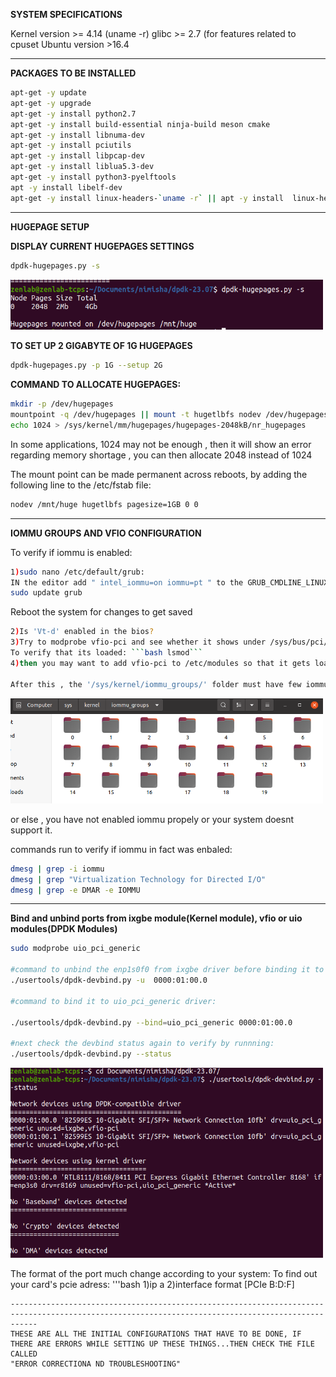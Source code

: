 **SYSTEM SPECIFICATIONS**

Kernel version >= 4.14 (uname -r)
glibc >= 2.7 (for features related to cpuset
Ubuntu version >16.4

-----------------------------------------------------------------------------------------------------------------

**PACKAGES TO BE INSTALLED**

```bash
apt-get -y update
apt-get -y upgrade
apt-get -y install python2.7
apt-get -y install build-essential ninja-build meson cmake
apt-get -y install libnuma-dev
apt-get -y install pciutils
apt-get -y install libpcap-dev
apt-get -y install liblua5.3-dev
apt-get -y install python3-pyelftools
apt -y install libelf-dev
apt-get -y install linux-headers-`uname -r` || apt -y install  linux-headers-generic
```

--------------------------------------------------------------------------------------------------------------------------
**HUGEPAGE SETUP**

**DISPLAY CURRENT HUGEPAGES SETTINGS**
```bash
dpdk-hugepages.py -s
```
<img src="Media/hugepages.png" width=500> 

**TO SET UP 2 GIGABYTE OF 1G HUGEPAGES**
```bash
dpdk-hugepages.py -p 1G --setup 2G
```

**COMMAND TO ALLOCATE HUGEPAGES:**
```bash
mkdir -p /dev/hugepages
mountpoint -q /dev/hugepages || mount -t hugetlbfs nodev /dev/hugepages
echo 1024 > /sys/kernel/mm/hugepages/hugepages-2048kB/nr_hugepages
```

In some applications, 1024 may not be enough , then it will show an error regarding memory shortage , you can then allocate 2048 instead of 1024

The mount point can be made permanent across reboots, by adding the following line to the /etc/fstab file:
```bash
nodev /mnt/huge hugetlbfs pagesize=1GB 0 0
```
--------------------------------------------------------------------------------------------------------------------------------
**IOMMU GROUPS AND VFIO CONFIGURATION**

To verify if iommu is enabled:
```bash
1)sudo nano /etc/default/grub:
IN the editor add " intel_iommu=on iommu=pt " to the GRUB_CMDLINE_LINUX_DEFAULT field
sudo update grub
```
Reboot the system for changes to get saved

```bash
2)Is 'Vt-d' enabled in the bios?
3)Try to modprobe vfio-pci and see whether it shows under /sys/bus/pci/drivers/.
To verify that its loaded: ```bash lsmod```
4)then you may want to add vfio-pci to /etc/modules so that it gets loaded automatically on boot.

After this , the '/sys/kernel/iommu_groups/' folder must have few iommu groups 
```
<img src="Media/iommugroups_inkernel.png" width=500> 

or else , you have not enabled iommu propely or your system doesnt support it.

commands run to verify if iommu in fact was enbaled:
```bash
dmesg | grep -i iommu
dmesg | grep "Virtualization Technology for Directed I/O" 
dmesg | grep -e DMAR -e IOMMU
```
---------------------------------------------------------------------------------------------------------------------------

**Bind and unbind ports from ixgbe module(Kernel module), vfio or uio modules(DPDK Modules)**

```bash
sudo modprobe uio_pci_generic

#command to unbind the enp1s0f0 from ixgbe driver before binding it to uio :
./usertools/dpdk-devbind.py -u  0000:01:00.0

#command to bind it to uio_pci_generic driver:

./usertools/dpdk-devbind.py --bind=uio_pci_generic 0000:01:00.0

#next check the devbind status again to verify by runnning:
./usertools/dpdk-devbind.py --status
```
<img src="Media/usertoolsdevbind.png" width=500> 

The format of the port much change according to your system:
 To find out your card's pcie adress:
 '''bash
 1)ip a
 2)interface format [PCIe B:D:F]
```
--------------------------------------------------------------------------------------------------------------------------------------------------
THESE ARE ALL THE INITIAL CONFIGURATIONS THAT HAVE TO BE DONE, IF THERE ARE ERRORS WHILE SETTING UP THESE THINGS...THEN CHECK THE FILE CALLED 
"ERROR CORRECTIONA ND TROUBLESHOOTING"





